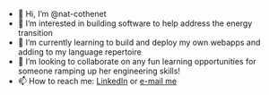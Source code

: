 - 👋 Hi, I’m @nat-cothenet
- 👀 I’m interested in building software to help address the energy transition
- 🌱 I’m currently learning to build and deploy my own webapps and adding to my language repertoire
- 💞️ I’m looking to collaborate on any fun learning opportunities for someone ramping up her engineering skills!
- 📫 How to reach me: [LinkedIn](https://www.linkedin.com/in/nataliecothenet/) or [e-mail me](mailto:natalie.cothenet@gmail.com)

<!---
nat-cothenet/nat-cothenet is a ✨ special ✨ repository because its `README.md` (this file) appears on your GitHub profile.
You can click the Preview link to take a look at your changes.
--->
